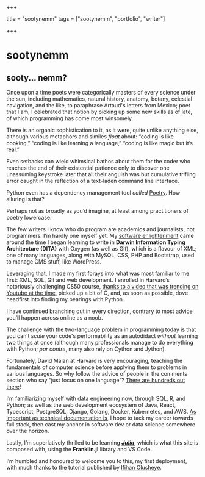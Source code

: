 +++

title = "sootynemm" tags = ["sootynemm", "portfolio", "writer"]

+++

# sootynemm
## sooty... **nemm**?
Once upon a time poets were categorically masters of every science under the sun, including mathematics, natural history, anatomy, botany, celestial navigation, and the like, to paraphrase Artaud's letters from Mexico; poet that I am, I celebrated that notion by picking up some new skills as of late, of which programming has come most winsomely.

There is an organic sophistication to it, as it were, quite unlike anything else, although various metaphors and similes _float_ about: “coding is like cooking,” “coding is like learning a language,” “coding is like magic but it’s real.”

Even setbacks can wield whimsical bathos about them for the coder who reaches the end of their existential patience only to discover one unassuming keystroke later that all their anguish was but cumulative trifling error caught in the reflection of a text-laden command line interface.

Python even has a dependency management tool _called_ [Poetry](https://python-poetry.org/). How alluring is that?

Perhaps not as broadly as you’d imagine, at least among practitioners of poetry lowercase.

The few writers I know who do program are academics and journalists, not programmers. I’m hardly one myself yet. My [software enlightenment](https://xkcd.com/1988/) came around the time I began learning to write in **Darwin Information Typing Architecture (DITA)** with Oxygen (as well as Git), which is a flavour of XML; one of many languages, along with MySQL, CSS, PHP and Bootstrap, used to manage CMS stuff, like WordPress.

Leveraging that, I made my first forays into what was most familiar to me first: XML, SQL, Git and web development. I enrolled in Harvard’s notoriously challenging CS50 course, [thanks to a video that was trending on Youtube at the time](https://www.youtube.com/watch?v=k9WqpQp8VSU), picked up a bit of C, and, as soon as possible, dove headfirst into finding my bearings with Python.

I have continued branching out in every direction, contrary to most advice you’ll happen across online as a noob.

The challenge with [the two-language problem](https://youtu.be/EgMEZiZqwgE?t=467) in programming today is that you can’t _scale_ your code's performability as an autodidact _without_ learning two things at once (although many professionals manage to do everything with Python; _par contre_, many also rely on Cython and Jython).

Fortunately, David Malan at Harvard is very encouraging, teaching the fundamentals of computer science before applying them to problems in various languages. So why follow the advice of people in the comments section who say “just focus on one language”? [There are hundreds out there](https://devskiller.com/how-many-programming-languages/)!

I’m familiarizing myself with data engineering now, through SQL, R, and Python; as well as the web development ecosystem of Java, React, Typescript, PostgreSQL, Django, Golang, Docker, Kubernetes, and AWS. [As important as technical documentation is](https://survey.stackoverflow.co/2022/#section-learning-to-code-online-resources-to-learn-how-to-code), I hope to tack my career towards full stack, then cast my anchor in software dev or data science somewhere over the horizon.

Lastly, I’m superlatively thrilled to be learning _**[Julia](https://julialang.org/blog/2012/02/why-we-created-julia/)**_, which is what this site is composed with, using the **Franklin.jl** library and VS Code.

I’m humbled and honoured to welcome you to this, my first deployment, with much thanks to the tutorial published by [Ifihan Olusheye](https://forem.julialang.org/ifihan/building-a-blog-with-franklinjl-4h3k).